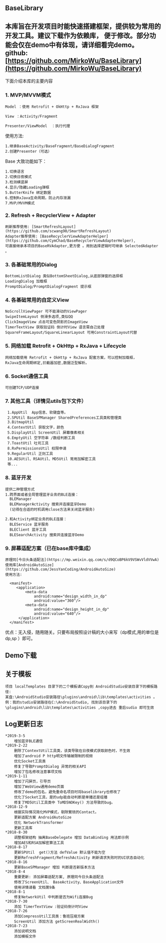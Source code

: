 ## BaseLibrary ##

  本库旨在开发项目时能快速搭建框架，提供较为常用的开发工具。建议下载作为依赖库，
  便于修改。部分功能会仅在demo中有体现，请详细看完demo。
  github:[https://github.com/MirkoWu/BaseLibrary](https://github.com/MirkoWu/BaseLibrary)
-----------------------------------------------------
  下面介绍本库的主要内容
### 1. MVP/MVVM模式 ###
    Model ：使用 Retrofit + OkHttp + RxJava 框架

    View ：Activity/Fragment

    Presenter/ViewModel  ：执行代理 

 使用方法:

    1.继承BaseActivity/BaseFragment/BaseDialogFragment
    2.创建Presenter（可选）

Base 大致功能如下：

    1.切换语言
    2.切换日夜模式
    3.检测横竖屏
    4.显示/隐藏Loading弹框
    5.ButterKnife 绑定数据
    6.控制RxJava生命周期，防止内存泄漏
    7.MVP/MVVM模式

### 2. Refresh + RecyclerView + Adapter ###
    刷新推荐使用: [SmartRefreshLayout](https://github.com/scwang90/SmartRefreshLayout)
    Adapter推荐使用: [BaseRecyclerViewAdapterHelper](https://github.com/CymChad/BaseRecyclerViewAdapterHelper),
    可直接继承本项目的BaseRVAdapter,更方便 。用到选择逻辑时可继承 SelectedAdapter 。
### 3. 各基础常用的Dialog ###
    BottomListDialog 类似BottomSheetDialog,从底部弹窗的选择框
    LoadingDialog 加载框
    PromptDialog/PromptDialogFragment 提示框

### 4. 各基础常用的自定义View ###
    NoScrollViewPager 可不能滑动的ViewPager
    SwipeItemLayout 侧滑多选项,类似QQ
    ClickImageView 点击可变色阴影的ImageView
    TimerTextView 获取验证码 倒计时View 语言需自己处理
    SquareFrameLayout/SquareLinearLayout 可用ConstraintLayout代替

### 5. 网络加载 Retrofit + OkHttp + RxJava + Lifecycle ###
    网络加载使用 Retrofit + OkHttp + RxJava 配套方案，可以控制加载框，
    RxJava生命周期绑定,拦截器加密,数据泛型解析。

### 6. Socket通信工具 ###
    可创建TCP/UDP连接


### 7. 其他工具（详情见utils包下文件） ###
     1.AppUtil  App信息、软键盘等。
     2.SPUtil BaseSPManager SharedPreferences工具类和管理类
     3.BitmapUtil
     4.ContextUtil 获取文字，颜色
     5.DisplayUtil ScreenUtil 屏幕像素相关
     6.EmptyUtil 空字符串 /数组判断工具
     7.ToastUtil 吐司工具
     8.RxPermissionsUtil 权限申请
     9.RegularUtil 正则工具
     10.AESUtil、RSAUtil、MD5Util 常用加解密工具
     等...


### 8. 蓝牙开发 ###
    提供二种管理方式
    1.跨界面或者全局管理蓝牙业务的BLE连接：
      BLEManager
      BLEManagerActivity 搜索并连接蓝牙Demo
      (记得在合适的时机调用close方法来关闭蓝牙服务)
    
    2.和Activity绑定业务的BLE连接：
      BLEService 蓝牙服务
      BLEClient 蓝牙工具
      BLESearchActivity 搜索并连接蓝牙Demo

### 9. 屏幕适配方案（已在base库中集成） ###
    原理同[今日头条适配法](https://mp.weixin.qq.com/s/d9QCoBP6kV9VSWvVldVVwA)
    使用库[AndroidAutoSize](https://github.com/JessYanCoding/AndroidAutoSize)
    使用方法:
  ```
    <manifest>
       <application>
           <meta-data
               android:name="design_width_in_dp"
               android:value="360"/>
           <meta-data
               android:name="design_height_in_dp"
               android:value="640"/>
        </application>
    </manifest>
  ```
   优点：无入侵，随用随关。只要布局按照设计稿的大小来写（dp模式,用的单位是dp,sp ）即可。

##  Demo下载 ##

##  关于模板 ##
    项目 localTemplates 目录下的二个模板请Copy到 AndroidStudio安装目录下的模板路径:
    某盘:\AndroidStudio安装路径\plugins\android\lib\templates\activities 。
    例：我的studio安装路径在C:\AndroidStudio, 找到该目录下的
    \plugins\android\lib\templates\activities ,copy进去 重启sudio 即可生效


## Log更新日志 ##
    *2019-3-5
        增加蓝牙BLE通信
    *2019-2-22
        删除了ContextUtil工具类，该类导致在日夜模式获取颜色时，不生效
        增加了android P http明文传输被限制的视频
        优化Socket工具类
        修复了导致PromptDialog 异常的相关API
        增加了包名修改注意事项文档
    *2019-1-11
        增加了闪屏页，引导页
        增加了WebView通用demo页面
        修改了demo的包名，避免重命名项目时将baselibrary也修改了
        优化了Socket工具，是的udp能自动判断是单播还是组播
        修复了MD5Util工具类中 ToMD5NOKey() 方法导致的bug。
    *2018-12-9
        根据实际情况简化MVP模式，剔除繁琐的Contact。
        更新适配方案 AndroidAutoSize
        优化 NetworkTransformer
        更新工具库
    *2018-8-30
        调整框架结构 抽离BaseDelegate 增加 DataBinding 用法即示例
        增加AES和RSA加解密算法工具
    *2018-8-17
        更新SPUtil  get()方法 defValue 默认值不能为空
        更新RefreshFragment/RefreshActivity 刷新请求失败时的UI状态自动化
    *2018-8-16
        更新BaseSPManager 增加 判断是否新版本方法
    *2018-8-4
        重要更新: 添加屏幕适配方案, 原理同今日头条适配法
        修改了ScreenUtil、 BaseActivity、BaseApplication文件
        使用详情请看 文档第9条
    *2018-8-1
        修复NetworkUtil 中判断是否为Wifi连接Bug
    *2018-7-30
        添加 TimerTextView :验证码倒计时View
    *2018-7-26
        添加CompressUtil工具类：鲁班压缩方案
        ScreenUtil 添加方法 getScreenRealWidth()
    *2018-7-23
        添加说明文档
        添加模板文件
